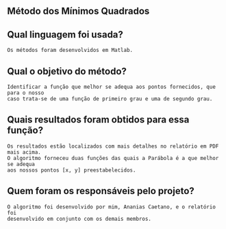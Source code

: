 ## Método dos Mínimos Quadrados
## Qual linguagem foi usada?
	Os métodos foram desenvolvidos em Matlab.

## Qual o objetivo do método?
	Identificar a função que melhor se adequa aos pontos fornecidos, que para o nosso
    caso trata-se de uma função de primeiro grau e uma de segundo grau.

## Quais resultados foram obtidos para essa função?
 	Os resultados estão localizados com mais detalhes no relatório em PDF mais acima.
    O algoritmo forneceu duas funções das quais a Parábola é a que melhor se adequa
    aos nossos pontos [x, y] preestabelecidos.
  
## Quem foram os responsáveis pelo projeto?
  	O algoritmo foi desenvolvido por mim, Ananias Caetano, e o relatório foi
	desenvolvido em conjunto com os demais membros.
